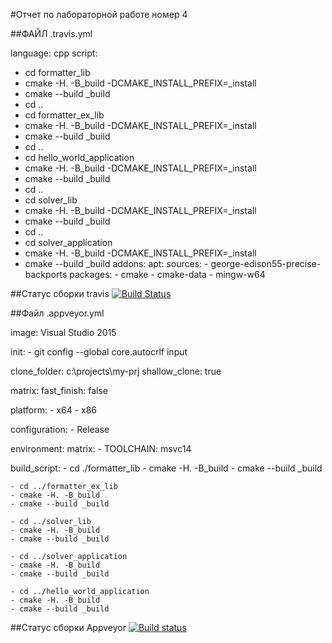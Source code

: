 #Отчет по лабораторной работе номер 4


##ФАЙЛ .travis.yml

language: cpp
script:
- cd formatter_lib
- cmake -H. -B_build -DCMAKE_INSTALL_PREFIX=_install
- cmake --build _build
- cd ..
- cd formatter_ex_lib
- cmake -H. -B_build -DCMAKE_INSTALL_PREFIX=_install
- cmake --build _build
- cd ..
- cd hello_world_application
- cmake -H. -B_build -DCMAKE_INSTALL_PREFIX=_install
- cmake --build _build
- cd ..
- cd solver_lib
- cmake -H. -B_build -DCMAKE_INSTALL_PREFIX=_install
- cmake --build _build
- cd ..
- cd solver_application
- cmake -H. -B_build -DCMAKE_INSTALL_PREFIX=_install
- cmake --build _build
addons:
  apt:
    sources:
      - george-edison55-precise-backports
    packages:
      - cmake
      - cmake-data
      - mingw-w64
      
##Статус сборки travis
[![Build Status](https://travis-ci.com/Nikita0042/lab04.svg?branch=master)](https://travis-ci.com/Nikita0042/lab04)
      
##Файл .appveyor.yml

image: Visual Studio 2015

init:
    - git config --global core.autocrlf input

clone_folder: c:\projects\my-prj 
shallow_clone: true     

matrix:
    fast_finish: false     

platform:
    - x64
    - x86

configuration:
    - Release

environment:
    matrix:
        - TOOLCHAIN: msvc14

build_script:
    - cd ./formatter_lib
    - cmake -H. -B_build
    - cmake --build _build

    - cd ../formatter_ex_lib
    - cmake -H. -B_build
    - cmake --build _build

    - cd ../solver_lib
    - cmake -H. -B_build
    - cmake --build _build

    - cd ../solver_application
    - cmake -H. -B_build
    - cmake --build _build

    - cd ../hello_world_application
    - cmake -H. -B_build
    - cmake --build _build

##Статус сборки Appveyor
[![Build status](https://ci.appveyor.com/api/projects/status/0krxmv9rf002k4gs?svg=true)](https://ci.appveyor.com/project/Nikita0042/lab04)
